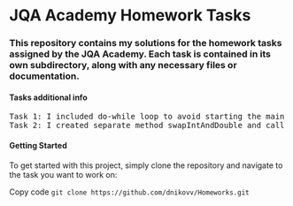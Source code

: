 #    JQA Academy Homework Tasks

### This repository contains my solutions for the homework tasks assigned by the JQA Academy. Each task is contained in its own subdirectory, along with any necessary files or documentation.

#### Tasks additional info
<pre>
Task 1: I included do-while loop to avoid starting the main method each time and for practice
Task 2: I created separate method swapIntAndDouble and call it in the main one
</pre>
#### Getting Started
To get started with this project, simply clone the repository and navigate to the task you want to work on:

Copy code
```git clone https://github.com/dnikovv/Homeworks.git```

